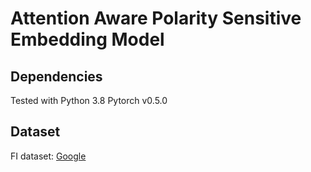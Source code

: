 # Attention Aware Polarity Sensitive Embedding Model

## Dependencies
Tested with Python 3.8
Pytorch v0.5.0
## Dataset
FI dataset: [Google](https://drive.google.com/file/d/1pybbqRoh0xlW1ipu2NqsySHS_fxCRrTN/view?usp=sharing)
